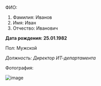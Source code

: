 ФИО:
1. Фамилия: Иванов
2. Имя: Иван
3. Отчество: Иванович

**Дата рождения: 25.01.1982**

Пол: Мужской

*Должность: Директор ИТ-департамента*

Фотография:

![image](https://d-russia.ru/wp-content/uploads/2019/03/68936.jpg)